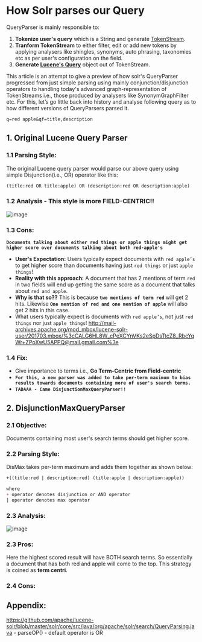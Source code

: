# How Solr parses our Query

QueryParser is mainly responsible to:
1. **Tokenize user's query** which is a String and generate [TokenStream](https://github.com/apache/lucene-solr/blob/master/lucene/core/src/java/org/apache/lucene/analysis/TokenStream.java).
2. **Tranform TokenStream** to either filter, edit or add new tokens by applying analysers like shingles, synonyms, auto phrasing, taxonomies etc as per user's configuration on the field. 
3. **Generate [Lucene's Query](https://github.com/apache/lucene-solr/blob/master/lucene/core/src/java/org/apache/lucene/search/Query.java)** object out of TokenStream.

This article is an attempt to give a preview of how solr's QueryParser progressed from just simple parsing using mainly conjunction/disjunction operators to handling today's advanced graph-representation of TokenStreams i.e., those produced by analysers like SynonymGraphFilter etc. For this, let’s go little back into history and analyse following query as to how different versions of QueryParsers parsed it.
```markdown
q=red apple&qf=title,description
```

## 1. Original Lucene Query Parser

### 1.1 Parsing Style:
The original Lucene query parser would parse our above query using simple Disjunction(i.e., OR) operator like this:
```markdown
(title:red OR title:apple) OR (description:red OR description:apple)
```

### 1.2 Analysis - This style is more FIELD-CENTRIC!!
![image](https://user-images.githubusercontent.com/22542670/41508567-a4c539a0-7264-11e8-9503-5a2933fa2f60.png)

### 1.3 Cons: 
**`Documents talking about either red things or apple things might get higher score over documents talking about both red-apple's`**
- **User's Expectation:** Users typically expect documents with ```red apple’s``` to get higher score than documents having just ```red things``` or just ```apple things```! 
- **Reality with this approach:** A document that has 2 mentions of term ```red``` in two fields will end up getting the same score as a document that talks about ```red and apple```. 
- **Why is that so??** This is because **`two mentions of term red`** will get 2 hits. Likewise **`One mention of red and one mention of apple`** will also get 2 hits in this case.
- What users typically expect is documents with ```red apple’s```, not just ```red things``` nor just ```apple things```! 
http://mail-archives.apache.org/mod_mbox/lucene-solr-user/201703.mbox/%3cCALG6HL8W_cPeXCYnVKs2eSpDsTtcZ8_RbcYqWr+ZPoXwU5APPQ@mail.gmail.com%3e 

### 1.4 Fix: 
- Give importance to terms i.e., **Go Term-Centric from Field-centric**
- **`For this, a new parser was added to take per-term maximum to bias results towards documents containing more of user's search terms.`**
- **`TADAAA - Came DisjunctionMaxQueryParser!!`**

## 2. DisjunctionMaxQueryParser

### 2.1 Objective:
Documents containing most user's search terms should get higher score.

### 2.2 Parsing Style:
DisMax takes per-term maximum and adds them together as shown below: 
```markdown
+((title:red | description:red) (title:apple | description:apple))

where
+ operator denotes disjunction or AND operator
| operator denotes max operator
```

### 2.3 Analysis:
![image](https://user-images.githubusercontent.com/22542670/41509173-97516c68-726d-11e8-841a-c04874715560.png)

### 2.3 Pros:
Here the highest scored result will have BOTH search terms. So essentially a document that has both red and apple will come to the top. This strategy is coined as **term centri**.

### 2.4 Cons:


## Appendix:

https://github.com/apache/lucene-solr/blob/master/solr/core/src/java/org/apache/solr/search/QueryParsing.java - parseOP() - default operator is OR
